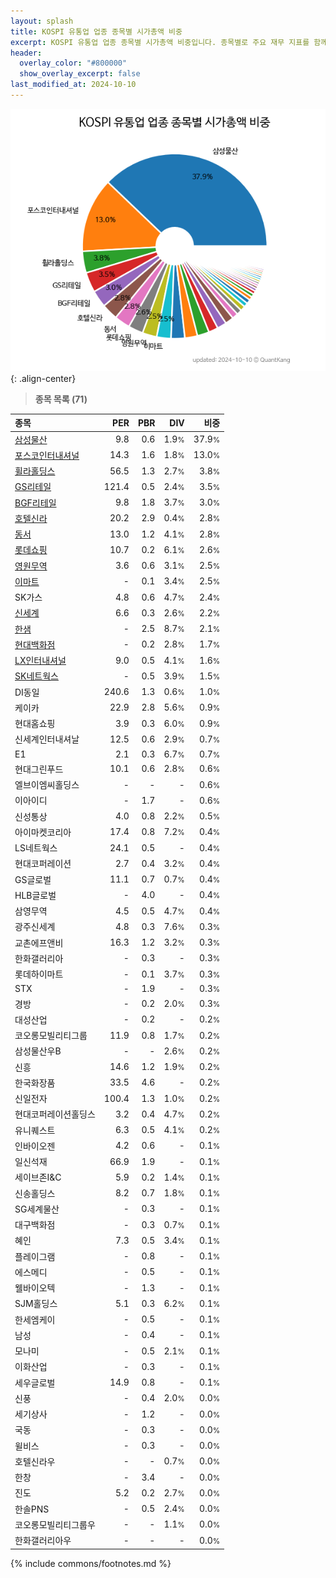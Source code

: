 ```yaml
---
layout: splash
title: KOSPI 유통업 업종 종목별 시가총액 비중
excerpt: KOSPI 유통업 업종 종목별 시가총액 비중입니다. 종목별로 주요 재무 지표를 함께 표시합니다.
header:
  overlay_color: "#800000"
  show_overlay_excerpt: false
last_modified_at: 2024-10-10
---
```



![KOSPI 유통업 업종 종목별 시가총액 비중](/stats/sector/images/kospi_업종_유통업_종목.png){: .align-center}


> **종목 목록 (71)**<a id="list"></a>

| **종목** | **PER** | **PBR** | **DIV** | **비중** |
| :------- | ------: | ------: | ------: | -------: |
| [삼성물산](/028260/) | 9.8 | 0.6 | 1.9<small>%</small> | 37.9<small>%</small> |
| [포스코인터내셔널](/047050/) | 14.3 | 1.6 | 1.8<small>%</small> | 13.0<small>%</small> |
| [휠라홀딩스](/081660/) | 56.5 | 1.3 | 2.7<small>%</small> | 3.8<small>%</small> |
| [GS리테일](/007070/) | 121.4 | 0.5 | 2.4<small>%</small> | 3.5<small>%</small> |
| [BGF리테일](/282330/) | 9.8 | 1.8 | 3.7<small>%</small> | 3.0<small>%</small> |
| [호텔신라](/008770/) | 20.2 | 2.9 | 0.4<small>%</small> | 2.8<small>%</small> |
| [동서](/026960/) | 13.0 | 1.2 | 4.1<small>%</small> | 2.8<small>%</small> |
| [롯데쇼핑](/023530/) | 10.7 | 0.2 | 6.1<small>%</small> | 2.6<small>%</small> |
| [영원무역](/111770/) | 3.6 | 0.6 | 3.1<small>%</small> | 2.5<small>%</small> |
| [이마트](/139480/) | - | 0.1 | 3.4<small>%</small> | 2.5<small>%</small> |
| SK가스 | 4.8 | 0.6 | 4.7<small>%</small> | 2.4<small>%</small> |
| [신세계](/004170/) | 6.6 | 0.3 | 2.6<small>%</small> | 2.2<small>%</small> |
| [한샘](/009240/) | - | 2.5 | 8.7<small>%</small> | 2.1<small>%</small> |
| [현대백화점](/069960/) | - | 0.2 | 2.8<small>%</small> | 1.7<small>%</small> |
| [LX인터내셔널](/001120/) | 9.0 | 0.5 | 4.1<small>%</small> | 1.6<small>%</small> |
| [SK네트웍스](/001740/) | - | 0.5 | 3.9<small>%</small> | 1.5<small>%</small> |
| DI동일 | 240.6 | 1.3 | 0.6<small>%</small> | 1.0<small>%</small> |
| 케이카 | 22.9 | 2.8 | 5.6<small>%</small> | 0.9<small>%</small> |
| 현대홈쇼핑 | 3.9 | 0.3 | 6.0<small>%</small> | 0.9<small>%</small> |
| 신세계인터내셔날 | 12.5 | 0.6 | 2.9<small>%</small> | 0.7<small>%</small> |
| E1 | 2.1 | 0.3 | 6.7<small>%</small> | 0.7<small>%</small> |
| 현대그린푸드 | 10.1 | 0.6 | 2.8<small>%</small> | 0.6<small>%</small> |
| 엘브이엠씨홀딩스 | - | - | - | 0.6<small>%</small> |
| 이아이디 | - | 1.7 | - | 0.6<small>%</small> |
| 신성통상 | 4.0 | 0.8 | 2.2<small>%</small> | 0.5<small>%</small> |
| 아이마켓코리아 | 17.4 | 0.8 | 7.2<small>%</small> | 0.4<small>%</small> |
| LS네트웍스 | 24.1 | 0.5 | - | 0.4<small>%</small> |
| 현대코퍼레이션 | 2.7 | 0.4 | 3.2<small>%</small> | 0.4<small>%</small> |
| GS글로벌 | 11.1 | 0.7 | 0.7<small>%</small> | 0.4<small>%</small> |
| HLB글로벌 | - | 4.0 | - | 0.4<small>%</small> |
| 삼영무역 | 4.5 | 0.5 | 4.7<small>%</small> | 0.4<small>%</small> |
| 광주신세계 | 4.8 | 0.3 | 7.6<small>%</small> | 0.3<small>%</small> |
| 교촌에프앤비 | 16.3 | 1.2 | 3.2<small>%</small> | 0.3<small>%</small> |
| 한화갤러리아 | - | 0.3 | - | 0.3<small>%</small> |
| 롯데하이마트 | - | 0.1 | 3.7<small>%</small> | 0.3<small>%</small> |
| STX | - | 1.9 | - | 0.3<small>%</small> |
| 경방 | - | 0.2 | 2.0<small>%</small> | 0.3<small>%</small> |
| 대성산업 | - | 0.2 | - | 0.2<small>%</small> |
| 코오롱모빌리티그룹 | 11.9 | 0.8 | 1.7<small>%</small> | 0.2<small>%</small> |
| 삼성물산우B | - | - | 2.6<small>%</small> | 0.2<small>%</small> |
| 신흥 | 14.6 | 1.2 | 1.9<small>%</small> | 0.2<small>%</small> |
| 한국화장품 | 33.5 | 4.6 | - | 0.2<small>%</small> |
| 신일전자 | 100.4 | 1.3 | 1.0<small>%</small> | 0.2<small>%</small> |
| 현대코퍼레이션홀딩스 | 3.2 | 0.4 | 4.7<small>%</small> | 0.2<small>%</small> |
| 유니퀘스트 | 6.3 | 0.5 | 4.1<small>%</small> | 0.2<small>%</small> |
| 인바이오젠 | 4.2 | 0.6 | - | 0.1<small>%</small> |
| 일신석재 | 66.9 | 1.9 | - | 0.1<small>%</small> |
| 세이브존I&C | 5.9 | 0.2 | 1.4<small>%</small> | 0.1<small>%</small> |
| 신송홀딩스 | 8.2 | 0.7 | 1.8<small>%</small> | 0.1<small>%</small> |
| SG세계물산 | - | 0.3 | - | 0.1<small>%</small> |
| 대구백화점 | - | 0.3 | 0.7<small>%</small> | 0.1<small>%</small> |
| 혜인 | 7.3 | 0.5 | 3.4<small>%</small> | 0.1<small>%</small> |
| 플레이그램 | - | 0.8 | - | 0.1<small>%</small> |
| 에스메디 | - | 0.5 | - | 0.1<small>%</small> |
| 웰바이오텍 | - | 1.3 | - | 0.1<small>%</small> |
| SJM홀딩스 | 5.1 | 0.3 | 6.2<small>%</small> | 0.1<small>%</small> |
| 한세엠케이 | - | 0.5 | - | 0.1<small>%</small> |
| 남성 | - | 0.4 | - | 0.1<small>%</small> |
| 모나미 | - | 0.5 | 2.1<small>%</small> | 0.1<small>%</small> |
| 이화산업 | - | 0.3 | - | 0.1<small>%</small> |
| 세우글로벌 | 14.9 | 0.8 | - | 0.1<small>%</small> |
| 신풍 | - | 0.4 | 2.0<small>%</small> | 0.0<small>%</small> |
| 세기상사 | - | 1.2 | - | 0.0<small>%</small> |
| 국동 | - | 0.3 | - | 0.0<small>%</small> |
| 윌비스 | - | 0.3 | - | 0.0<small>%</small> |
| 호텔신라우 | - | - | 0.7<small>%</small> | 0.0<small>%</small> |
| 한창 | - | 3.4 | - | 0.0<small>%</small> |
| 진도 | 5.2 | 0.2 | 2.7<small>%</small> | 0.0<small>%</small> |
| 한솔PNS | - | 0.5 | 2.4<small>%</small> | 0.0<small>%</small> |
| 코오롱모빌리티그룹우 | - | - | 1.1<small>%</small> | 0.0<small>%</small> |
| 한화갤러리아우 | - | - | - | 0.0<small>%</small> |

{% include commons/footnotes.md %}